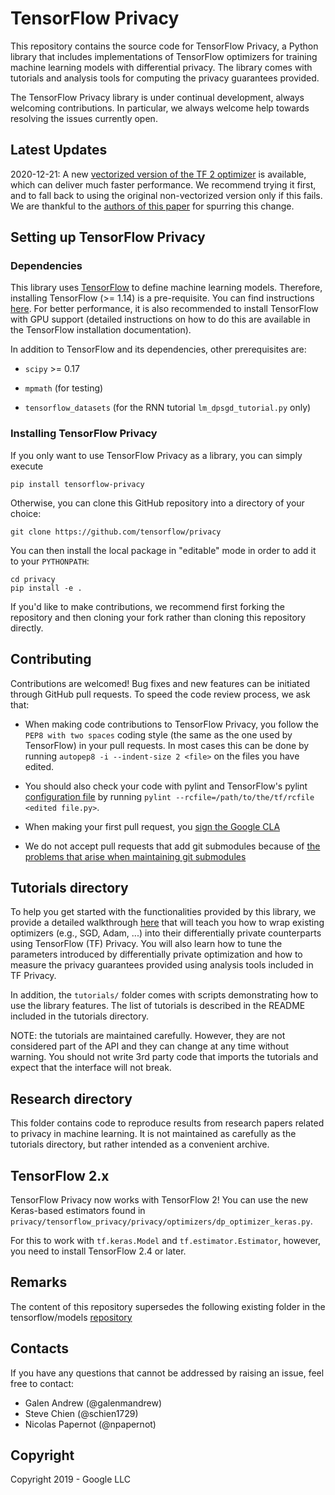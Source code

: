# TensorFlow Privacy

This repository contains the source code for TensorFlow Privacy, a Python
library that includes implementations of TensorFlow optimizers for training
machine learning models with differential privacy. The library comes with
tutorials and analysis tools for computing the privacy guarantees provided.

The TensorFlow Privacy library is under continual development, always welcoming
contributions. In particular, we always welcome help towards resolving the
issues currently open.

## Latest Updates

2020-12-21: A new
[vectorized version of the TF 2 optimizer](https://github.com/tensorflow/privacy/blob/master/tensorflow_privacy/privacy/optimizers/dp_optimizer_keras_vectorized.py)
is available, which can deliver much faster performance. We recommend trying it
first, and to fall back to using the original non-vectorized version only if
this fails. We are thankful to the
[authors of this paper](https://arxiv.org/abs/2010.09063) for spurring this
change.

## Setting up TensorFlow Privacy

### Dependencies

This library uses [TensorFlow](https://www.tensorflow.org/) to define machine
learning models. Therefore, installing TensorFlow (>= 1.14) is a pre-requisite.
You can find instructions [here](https://www.tensorflow.org/install/). For
better performance, it is also recommended to install TensorFlow with GPU
support (detailed instructions on how to do this are available in the TensorFlow
installation documentation).

In addition to TensorFlow and its dependencies, other prerequisites are:

  * `scipy` >= 0.17

  * `mpmath` (for testing)

  * `tensorflow_datasets` (for the RNN tutorial `lm_dpsgd_tutorial.py` only)

### Installing TensorFlow Privacy

If you only want to use TensorFlow Privacy as a library, you can simply execute

`pip install tensorflow-privacy`

Otherwise, you can clone this GitHub repository into a directory of your choice:

```
git clone https://github.com/tensorflow/privacy
```

You can then install the local package in "editable" mode in order to add it to
your `PYTHONPATH`:

```
cd privacy
pip install -e .
```

If you'd like to make contributions, we recommend first forking the repository
and then cloning your fork rather than cloning this repository directly.

## Contributing

Contributions are welcomed! Bug fixes and new features can be initiated through
GitHub pull requests. To speed the code review process, we ask that:

*   When making code contributions to TensorFlow Privacy, you follow the `PEP8
    with two spaces` coding style (the same as the one used by TensorFlow) in
    your pull requests. In most cases this can be done by running `autopep8 -i
    --indent-size 2 <file>` on the files you have edited.

*   You should also check your code with pylint and TensorFlow's pylint
    [configuration file](https://raw.githubusercontent.com/tensorflow/tensorflow/master/tensorflow/tools/ci_build/pylintrc)
    by running `pylint --rcfile=/path/to/the/tf/rcfile <edited file.py>`.

*   When making your first pull request, you
    [sign the Google CLA](https://cla.developers.google.com/clas)

*   We do not accept pull requests that add git submodules because of
    [the problems that arise when maintaining git submodules](https://medium.com/@porteneuve/mastering-git-submodules-34c65e940407)

## Tutorials directory

To help you get started with the functionalities provided by this library, we
provide a detailed walkthrough [here](tutorials/walkthrough/README.md) that
will teach you how to wrap existing optimizers
(e.g., SGD, Adam, ...) into their differentially private counterparts using
TensorFlow (TF) Privacy. You will also learn how to tune the parameters
introduced by differentially private optimization and how to
measure the privacy guarantees provided using analysis tools included in TF
Privacy.

In addition, the
`tutorials/` folder comes with scripts demonstrating how to use the library
features. The list of tutorials is described in the README included in the
tutorials directory.

NOTE: the tutorials are maintained carefully. However, they are not considered
part of the API and they can change at any time without warning. You should not
write 3rd party code that imports the tutorials and expect that the interface
will not break.

## Research directory

This folder contains code to reproduce results from research papers related to
privacy in machine learning. It is not maintained as carefully as the tutorials
directory, but rather intended as a convenient archive.

## TensorFlow 2.x

TensorFlow Privacy now works with TensorFlow 2! You can use the new
Keras-based estimators found in
`privacy/tensorflow_privacy/privacy/optimizers/dp_optimizer_keras.py`.

For this to work with `tf.keras.Model` and `tf.estimator.Estimator`, however,
you need to install TensorFlow 2.4 or later.

## Remarks

The content of this repository supersedes the following existing folder in the
tensorflow/models [repository](https://github.com/tensorflow/models/tree/master/research/differential_privacy)

## Contacts

If you have any questions that cannot be addressed by raising an issue, feel
free to contact:

* Galen Andrew (@galenmandrew)
* Steve Chien (@schien1729)
* Nicolas Papernot (@npapernot)

## Copyright

Copyright 2019 - Google LLC
